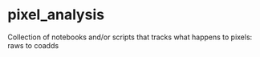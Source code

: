 # pixel_analysis
Collection of notebooks and/or scripts that tracks what happens to pixels: raws to coadds
